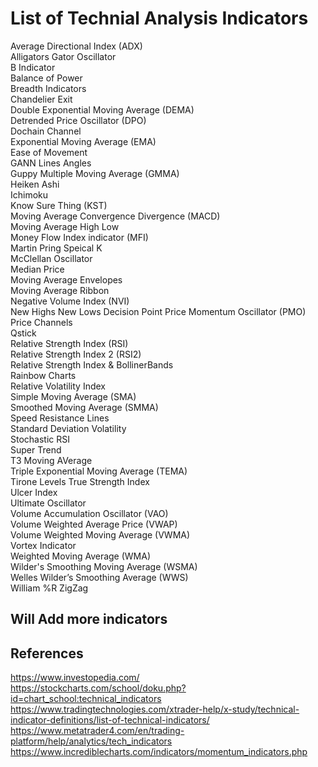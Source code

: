 # List of Technial Analysis Indicators

Average Directional Index (ADX)  
Alligators Gator Oscillator  
B Indicator  
Balance of Power  
Breadth Indicators  
Chandelier Exit  
Double Exponential Moving Average (DEMA)  
Detrended Price Oscillator (DPO)  
Dochain Channel  
Exponential Moving Average (EMA)  
Ease of Movement    
GANN Lines Angles  
Guppy Multiple Moving Average (GMMA)  
Heiken Ashi  
Ichimoku  
Know Sure Thing (KST)  
Moving Average Convergence Divergence (MACD)  
Moving Average High Low  
Money Flow Index indicator (MFI)  
Martin Pring Speical K  
McClellan Oscillator  
Median Price  
Moving Average Envelopes  
Moving Average Ribbon  
Negative Volume Index (NVI)  
New Highs New Lows 
Decision Point Price Momentum Oscillator (PMO)  
Price Channels  
Qstick  
Relative Strength Index (RSI)  
Relative Strength Index 2 (RSI2)  
Relative Strength Index & BollinerBands  
Rainbow Charts  
Relative Volatility Index  
Simple Moving Average (SMA)  
Smoothed Moving Average (SMMA)  
Speed Resistance Lines  
Standard Deviation Volatility  
Stochastic RSI  
Super Trend  
T3 Moving AVerage  
Triple Exponential Moving Average (TEMA)  
Tirone Levels 
True Strength Index  
Ulcer Index  
Ultimate Oscillator  
Volume Accumulation Oscillator (VAO)  
Volume Weighted Average Price (VWAP)  
Volume Weighted Moving Average (VWMA)  
Vortex Indicator  
Weighted Moving Average (WMA)  
Wilder's Smoothing Moving Average (WSMA)  
Welles Wilder’s Smoothing Average (WWS)  
William %R
ZigZag

## Will Add more indicators

## References
https://www.investopedia.com/  
https://stockcharts.com/school/doku.php?id=chart_school:technical_indicators  
https://www.tradingtechnologies.com/xtrader-help/x-study/technical-indicator-definitions/list-of-technical-indicators/  
https://www.metatrader4.com/en/trading-platform/help/analytics/tech_indicators  
https://www.incrediblecharts.com/indicators/momentum_indicators.php  



